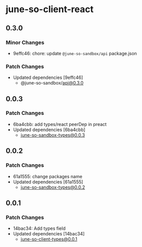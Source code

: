 # june-so-client-react

## 0.3.0

### Minor Changes

- 9effc46: chore: update `@june-so-sandbox/api` package.json

### Patch Changes

- Updated dependencies [9effc46]
  - @june-so-sandbox/api@0.3.0

## 0.0.3

### Patch Changes

- 6ba4cbb: add types/react peerDep in preact
- Updated dependencies [6ba4cbb]
  - june-so-sandbox-types@0.0.3

## 0.0.2

### Patch Changes

- 61a1555: change packages name
- Updated dependencies [61a1555]
  - june-so-sandbox-types@0.0.2

## 0.0.1

### Patch Changes

- 14bac34: Add types field
- Updated dependencies [14bac34]
  - june-so-client-types@0.0.1
